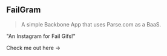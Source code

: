 ## FailGram

> A simple Backbone App that uses Parse.com as a BaaS. 

"An Instagram for Fail Gifs!"

Check me out here -> 

